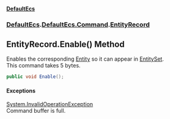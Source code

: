 #### [DefaultEcs](./index.md 'index')
### [DefaultEcs](./index.md 'index').[DefaultEcs.Command](./DefaultEcs-Command.md 'DefaultEcs.Command').[EntityRecord](./DefaultEcs-Command-EntityRecord.md 'DefaultEcs.Command.EntityRecord')
## EntityRecord.Enable() Method
Enables the corresponding [Entity](./DefaultEcs-Entity.md 'DefaultEcs.Entity') so it can appear in [EntitySet](./DefaultEcs-EntitySet.md 'DefaultEcs.EntitySet').  
This command takes 5 bytes.  
```C#
public void Enable();
```
#### Exceptions
[System.InvalidOperationException](https://docs.microsoft.com/en-us/dotnet/api/System.InvalidOperationException 'System.InvalidOperationException')  
Command buffer is full.  
